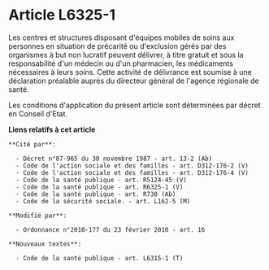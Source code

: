 # Article L6325-1

Les centres et structures disposant d'équipes mobiles de soins aux personnes en situation de précarité ou d'exclusion gérés
par des organismes à but non lucratif peuvent délivrer, à titre gratuit et sous la responsabilité d'un médecin ou d'un
pharmacien, les médicaments nécessaires à leurs soins. Cette activité de délivrance est soumise à une déclaration préalable
auprès du directeur général de l'agence régionale de santé. 

Les conditions d'application du présent article sont déterminées par décret en Conseil d'Etat.

**Liens relatifs à cet article**

	**Cité par**:

	  - Décret n°87-965 du 30 novembre 1987 - art. 13-2 (Ab)
	  - Code de l'action sociale et des familles - art. D312-176-2 (V)
	  - Code de l'action sociale et des familles - art. D312-176-4 (V)
	  - Code de la santé publique - art. R5124-45 (V)
	  - Code de la santé publique - art. R6325-1 (V)
	  - Code de la santé publique - art. R730 (Ab)
	  - Code de la sécurité sociale. - art. L162-5 (M)

	**Modifié par**:

	  - Ordonnance n°2010-177 du 23 février 2010 - art. 16

	**Nouveaux textes**:

	  - Code de la santé publique - art. L6315-1 (T)
